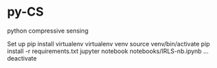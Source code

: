 # py-CS
python compressive sensing

Set up
pip install virtualenv
virtualenv venv
source venv/bin/activate
pip install -r requirements.txt
jupyter notebook notebooks/IRLS-nb.ipynb
...
deactivate
